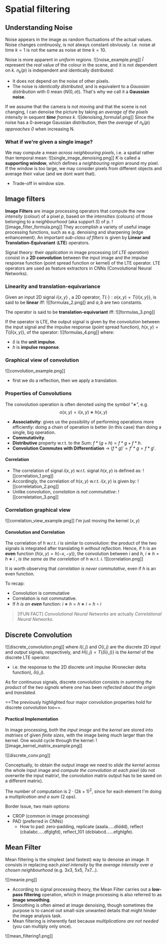 # Spatial filtering
## Understanding Noise
Noise appears in the image as random fluctuations of the actual values. 
Noise changes continuosly, is not always constant obviously. I.e. noise at time $k=1$ is not the same as noise at time $k=10$. 

Noise is more apparent in _uniform regions_.
![[noise_example.png]]
$\hat I$ represent the _real_ value of the colour in the scene, and it is not dependent on $k$. 
$n_k(p)$ is independent and identically distributed:
- It does not depend on the noise of other pixels.  
- The noise is _identically distributed_, and is equivalent to a _Gaussian distribution_ with 0 mean ($N(0, \sigma)$). 
That's why we call it a __Gaussian noise__.

If we assume that the camera is not moving and that the scene is not changing, I can denoise the picture by taking an _average of the pixels intensity_ in sequent ___time__ frames_ $k$. 
![[denoising_formula1.png]]
Since the noise has a 0-average Gaussian distribution, then the _average_ of $n_k(p)$ _approaches 0_ when increasing N.

### What if we're given a single image?
We may compute a mean _across neighbouring pixels_, i.e. a spatial rather than temporal mean: 
![[single_image_denoising.png]]
$K$ is called a __supporting window__, which defines a _neighbouring region_ around my pixel.  
If the window is too large, we may consider pixels from different objects and average their value (and we dont want that). 
- Trade-off in window size. 

## Image filters
__Image Filters__ are image processing operators that compute the _new intensity_ (colour) of a pixel $p$, based on the _intensities_ (colours) of those belonging to a _neighbourhood_ (aka support $S$) of p.
![[image_filter_formula.png]]
They accomplish a variety of useful image processing functions, such as e.g. denoising and sharpening (edge enhancement). 
An important _sub-class of filters_ is given by __Linear and Translation-Equivariant__ (__LTE__) operators. 

Signal theory: their _application_ in image processing (of _LTE operation_) consist in a __2D convolution__ between the input image and the impulse response function (point spread function or kernel) of the LTE operator.
LTE operators are used as feature extractors in CNNs (Convolutional Neural Networks).

### Linearity and translation-equivariance
Given an input 2D signal $i \{x, y\}$ , a 2D operator, $T\{\cdot\} :o(x,y) = T\{ i \{x, y\}\}$, is said to be __linear__ iff:
![[formulas_2.png]]
and $a,b$ are two constants.

The operator is said to be __translation-equivariant__ iff:
![[formulas_3.png]]

If the operator is LTE, the output signal is given by the _convolution_ between the input signal and the impulse response (point spread function), $h(x, y) = T\{\delta (x, y)\}$, of the operator:
![[formulas_4.png]]
where: 
- $\delta$ is the __unit impulse__. 
- $h$ is __impulse response__.

### Graphical view of convolution
![[convolution_example.png]]
- first we do a reflection, then we apply a translation. 

### Properties of Convolutions
The convolution operation is often denoted using the symbol “∗”, e.g.
$$
o(x,y) = i(x,y) ∗ h(x, y)
$$
- __Associativity__: gives us the possibility of performing operations more efficiently: doing a chain of operation is better (in this case) than doing a single, big operation. 
- __Commutativity__.
- __Distributive__ property w.r.t. to the Sum: $f * (g + h) = f * g + f *h$.
- __Convolution Commutes with Differentiation__ -> $(f * g)' = f' * g = f *g'$.

#### Correlation
- The correlation of signal $i(x,y)$ w.r.t. signal $h(x,y)$ is defined as:
![[correlation_1.png]]
- Accordingly, the correlation of $h(x,y)$ w.r.t. $i(x,y)$ is given by:
![[correletation_2.png]]
- Unlike convolution, _correlation is not commutative_:
![[correletation_3.png]]

### Correlation graphical view
![[correlation_view_example.png]]
I'm just moving the kernel $(x,y)$

#### Convolution and Correlation
The correlation of $h$ w.r.t. $i$ is similar to convolution: the product of the two signals is integrated after translating $h$ _without reflection_.
Hence, if h is an __even__ function ($h(x,y) = h(−x, −y)$), the convolution between $i$ and $h$, $i ∗ h = h ∗ i$ , _is the same as the correlation_ of $h$ w.r.t. $i$.
![[correlation.png]]

It is worth observing that _correlation is never commutative_, even if $h$ is an even function. 

To recap:
- Convolution is commutative 
- Correlation is not commutative.
- If _h is an __even___ function: $i ∗ ℎ = ℎ ∗ i =  h ∘ i$

>[!FUN FACT]
_Convolutional Neural Networks_ are actually _Correlational Neural Networks_.

## Discrete Convolution
![[discrete_convolution.png]]
where $I(i,j)$ and $O(i,j)$ are the discrete 2D _input_ and _output_ signals, respectively, and $H (i,j) = T \{\delta(i,j)\}$ is the _kernel_ of the discrete LTE operator.
- i.e. the response to the 2D discrete unit impulse (Kronecker delta function), $\delta(i,j)$. 

As for continuous signals, discrete convolution consists in _summing the product_ of the _two signals_ where _one_ has been _reflected about the origin_ and _translated_. 

==The previously highlighted four major convolution properties hold for discrete convolution too==.

#### Practical Implementation
In image processing, both the _input image_ and the _kernel_ are stored into _matrixes_ of given _finite sizes_, with the image being much larger than the kernel. One would cycle through the kernel:
![[image_kernel_matrix_example.png]]

![[discrete_conv.png]]

Conceptually, to obtain the output image we need to _slide the kernel_ across the whole input image and _compute the convolution at each pixel_ (do not overwrite the input matrix!, the convolution matrix output has to be saved on a different matrix). 

The number of computation is $2\cdot(2k+1)^2$, since for each element I'm doing a _multiplication and a sum_ (2 ops). 

Border Issue, two main options: 
- CROP (common in image processing) 
- PAD (preferred in CNNs) 
	- How to pad: zero-padding, replicate (aaaIa..…dIddd), reflect (cbaIabc..…dfgIgfd), reflect_101 (dcblabcd......efghlgfe).

## Mean Filter
Mean filtering is the simplest (and fastest) way to denoise an image. It consists in replacing each _pixel intensity_ by the _average intensity_ over _a chosen neighbourhood_ (e.g. 3x3, 5x5, 7x7…).

![[meanie.png]]

- According to signal processing theory, the Mean Filter carries out a __low-pass filtering__ operation, which in image processing is also referred to as __image smoothing__. 
- Smoothing is often aimed at image denoising, though sometimes the purpose is to cancel out small-size unwanted details that might hinder the image analysis task. 
- Mean filtering is inherently fast because _multiplications are not needed_ (you can multiply only once).

![[mean_filtering1.png]]

